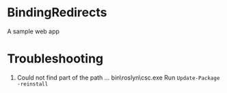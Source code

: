 # BindingRedirects
A sample web app

# Troubleshooting

1. Could not find part of the path ... bin\roslyn\csc.exe
  Run `Update-Package -reinstall` 
